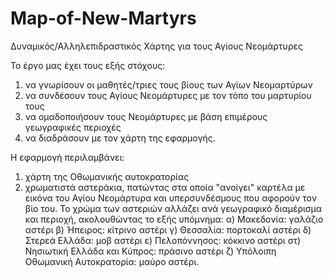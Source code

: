 # Map-of-New-Martyrs
Δυναμικός/Αλληλεπιδραστικός Χάρτης για τους Αγίους Νεομάρτυρες

Το έργο μας έχει τους εξής στόχους:
1) να γνωρίσουν οι μαθητές/τριες τους βίους των Αγίων Νεομαρτύρων
2) να συνδέσουν τους Αγίους Νεομάρτυρες με τον τόπο του μαρτυρίου τους
3) να ομαδοποιήσουν τους Νεομάρτυρες με βάση επιμέρους γεωγραφικές περιοχές
4) να διαδράσουν με τον χάρτη της εφαρμογής.


Η εφαρμογή περιλαμβάνει:
1) χάρτη της Οθωμανικής αυτοκρατορίας
2) χρωματιστά αστεράκια, πατώντας στα οποία "ανοίγει" καρτέλα με εικόνα του Αγίου Νεομάρτυρα και υπερσυνδέσμους που αφορούν τον βίο του.
Το χρώμα των αστεριών αλλάζει ανά γεωγραφικό διαμέρισμα και περιοχή, ακολουθώντας το εξής υπόμνημα:
α) Μακεδονία: γαλάζιο αστέρι
β) Ήπειρος: κίτρινο αστέρι
γ) Θεσσαλία: πορτοκαλί αστέρι
δ) Στερεά Ελλάδα: μοβ αστέρι
ε) Πελοπόννησος: κόκκινο αστέρι
στ) Νησιωτική Ελλάδα και Κύπρος: πράσινο αστέρι
ζ) Υπόλοιπη Οθωμανική Αυτοκρατορία: μαύρο αστέρι.
